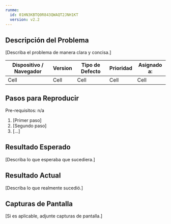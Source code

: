 ```yaml
---
runme:
  id: 01HN3KBTQ0R843QWAQT2JNH1KT
  version: v2.2
---
```


## Descripción del Problema

[Describa el problema de manera clara y concisa.]

| Dispositivo / Navegador | Version | Tipo de Defecto | Prioridad | Asignado a: |
|--------|--------|--------|--------|--------|
| Cell | Cell | Cell | Cell | Cell |

## Pasos para Reproducir

Pre-requisitos: n/a
1. [Primer paso]
2. [Segundo paso]
3. [...]

## Resultado Esperado

[Describa lo que esperaba que sucediera.]

## Resultado Actual

[Describa lo que realmente sucedió.]

## Capturas de Pantalla

[Si es aplicable, adjunte capturas de pantalla.]
